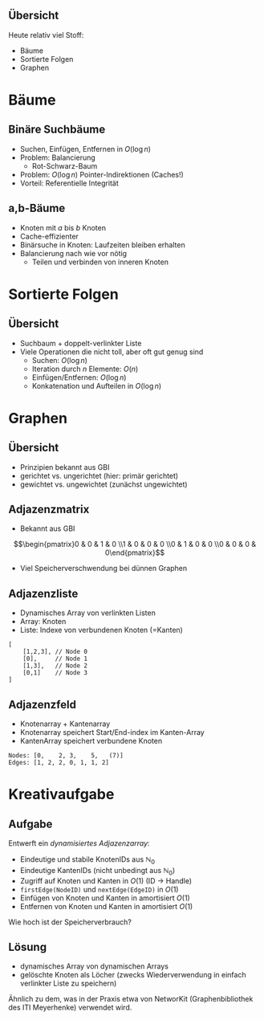 Übersicht
---------

Heute relativ viel Stoff:

* Bäume
* Sortierte Folgen
* Graphen

Bäume
=====


Binäre Suchbäume
----------------

* Suchen, Einfügen, Entfernen in $O(\log n)$
* Problem: Balancierung
	* Rot-Schwarz-Baum
* Problem: $O(\log n)$ Pointer-Indirektionen (Caches!)
* Vorteil: Referentielle Integrität

a,b-Bäume
---------

* Knoten mit $a$ bis $b$ Knoten
* Cache-effizienter
* Binärsuche in Knoten: Laufzeiten bleiben erhalten
* Balancierung nach wie vor nötig
	* Teilen und verbinden von inneren Knoten


Sortierte Folgen
================

Übersicht
---------

* Suchbaum + doppelt-verlinkter Liste
* Viele Operationen die nicht toll, aber oft gut genug sind
	* Suchen: $O(\log n)$
	* Iteration durch $n$ Elemente: $O(n)$
	* Einfügen/Entfernen: $O(\log n)$
	* Konkatenation und Aufteilen in $O(\log n)$
	

Graphen
=======

Übersicht
---------

* Prinzipien bekannt aus GBI
* gerichtet vs. ungerichtet (hier: primär gerichtet)
* gewichtet vs. ungewichtet (zunächst ungewichtet)

Adjazenzmatrix
--------------

* Bekannt aus GBI

$$\begin{pmatrix}0 & 0 & 1 & 0 \\1 & 0 & 0 & 0 \\0 & 1 & 0 & 0 \\0 & 0 & 0 & 0\end{pmatrix}$$

* Viel Speicherverschwendung bei dünnen Graphen

Adjazenzliste
-------------

* Dynamisches Array von verlinkten Listen
* Array: Knoten
* Liste: Indexe von verbundenen Knoten (=Kanten)

```
[
	[1,2,3], // Node 0
	[0],     // Node 1
	[1,3],   // Node 2
	[0,1]    // Node 3
]
```

Adjazenzfeld
------------

* Knotenarray + Kantenarray
* Knotenarray speichert Start/End-index im Kanten-Array
* KantenArray speichert verbundene Knoten

```
Nodes: [0,    2, 3,    5,   (7)]
Edges: [1, 2, 2, 0, 1, 1, 2]
```

Kreativaufgabe
==============

Aufgabe
-------

Entwerft ein *dynamisiertes Adjazenzarray*:

* Eindeutige und stabile KnotenIDs aus $\mathbb{N}_0$
* Eindeutige KantenIDs (nicht unbedingt aus $\mathbb{N}_0$)
* Zugriff auf Knoten und Kanten in $O(1)$ (ID $\rightarrow$ Handle)
* `firstEdge(NodeID)` und `nextEdge(EdgeID)` in $O(1)$
* Einfügen von Knoten und Kanten in amortisiert $O(1)$
* Entfernen von Knoten und Kanten in amortisiert $O(1)$

Wie hoch ist der Speicherverbrauch?

Lösung
------

* dynamisches Array von dynamischen Arrays
* gelöschte Knoten als Löcher (zwecks Wiederverwendung in einfach verlinkter Liste zu speichern)

Ähnlich zu dem, was in der Praxis etwa von NetworKit (Graphenbibliothek des ITI Meyerhenke)
verwendet wird.

